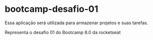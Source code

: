 # bootcamp-desafio-01

Essa aplicação será utilizada para armazenar projetos e suas tarefas.

Representa o desafio 01 do Bootcamp 8.0 da rocketseat

